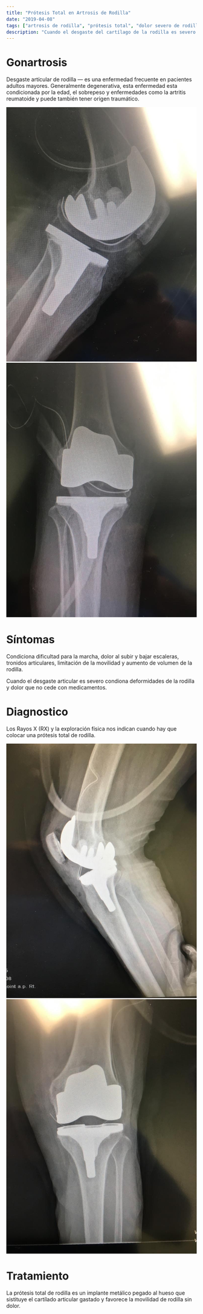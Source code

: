 ```yaml
---
title: "Prótesis Total en Artrosis de Rodilla"
date: "2019-04-08"
tags: ["artrosis de rodilla", "prótesis total", "dolor severo de rodilla", "desgaste artícular"]
description: "Cuando el desgaste del cartílago de la rodilla es severo esta indicada la colocación de prótesis, un implante metal-plastico que substituye al cartilago gastado"
---
```


# Gonartrosis
Desgaste artícular de rodilla — es una enfermedad frecuente en pacientes adultos mayores. Generalmente degenerativa, esta enfermedad esta condicionada por la edad, el sobrepeso y enfermedades como la artritis reumatoide y puede también tener origen traumático.

![](../images/posts/post-ar-1.jpeg)
![](../images/posts/post-ar-2.jpeg)

# Síntomas
Condiciona dificultad para la marcha, dolor al subir y bajar escaleras, tronidos articulares, limitación de la movilidad y aumento de volumen de la rodilla.

Cuando el desgaste articular es severo condiona deformidades de la rodilla y dolor que no cede con medicamentos.

# Diagnostico
Los Rayos X (RX) y la exploración física nos indican cuando hay que colocar una prótesis total de rodilla.

![](../images/posts/post-ar-3.jpeg)
![](../images/posts/post-ar-4.jpeg)

# Tratamiento
La prótesis total de rodilla es un implante metálico pegado al hueso que sistituye el cartílado articular gastado y favorece la movilidad de rodilla sin dolor.
